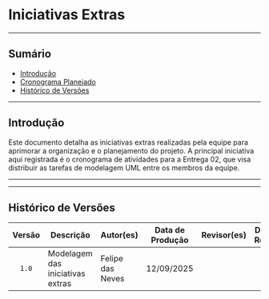 # Iniciativas Extras

---
## Sumário
- [Introdução](#introdução)
- [Cronograma Planejado](#cronograma-planejado)
- [Histórico de Versões](#histórico-de-versões)

---

## Introdução

Este documento detalha as iniciativas extras realizadas pela equipe para aprimorar a organização e o planejamento do projeto. A principal iniciativa aqui registrada é o cronograma de atividades para a Entrega 02, que visa distribuir as tarefas de modelagem UML entre os membros da equipe.

---


---

## Histórico de Versões

| Versão | Descrição | Autor(es) | Data de Produção | Revisor(es) | Data de Revisão | Incremento do Revisor |
| :----: | --------- | --------- | :--------------: | ----------- | :-------------: | :-------------------: |
| `1.0` | Modelagem das iniciativas extras | Felipe das Neves | 12/09/2025 | | | |


